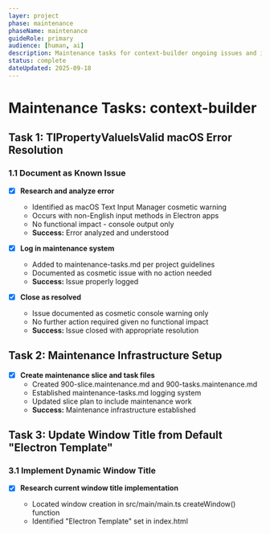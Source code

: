 ```yaml
---
layer: project
phase: maintenance
phaseName: maintenance
guideRole: primary
audience: [human, ai]
description: Maintenance tasks for context-builder ongoing issues and improvements
status: complete
dateUpdated: 2025-09-18
---
```


# Maintenance Tasks: context-builder

## Task 1: TIPropertyValueIsValid macOS Error Resolution

### 1.1 Document as Known Issue

- [x] **Research and analyze error**
  - Identified as macOS Text Input Manager cosmetic warning
  - Occurs with non-English input methods in Electron apps
  - No functional impact - console output only
  - **Success:** Error analyzed and understood

- [x] **Log in maintenance system**
  - Added to maintenance-tasks.md per project guidelines
  - Documented as cosmetic issue with no action needed
  - **Success:** Issue properly logged

- [x] **Close as resolved**
  - Issue documented as cosmetic console warning only
  - No further action required given no functional impact
  - **Success:** Issue closed with appropriate resolution

## Task 2: Maintenance Infrastructure Setup

- [x] **Create maintenance slice and task files**
  - Created 900-slice.maintenance.md and 900-tasks.maintenance.md
  - Established maintenance-tasks.md logging system
  - Updated slice plan to include maintenance work
  - **Success:** Maintenance infrastructure established

## Task 3: Update Window Title from Default "Electron Template"

### 3.1 Implement Dynamic Window Title

- [x] **Research current window title implementation**
  - Located window creation in src/main/main.ts createWindow() function
  - Identified "Electron Template" set in index.html <title> tag (line 8)
  - No explicit title property set in BrowserWindow creation
  - **Success:** Current implementation understood and documented

- [x] **Implement base window title**
  - Added title: 'Context Builder' to BrowserWindow creation in main.ts
  - Updated index.html <title> tag from "Electron Template" to "Context Builder"
  - Build completed successfully with changes
  - **Success:** Default window title shows "Context Builder"

- [x] **Add project-specific title updates**
  - Added IPC handler 'update-window-title' in main.ts with mainWindow reference
  - Added updateWindowTitle to preload.ts electronAPI interface
  - Updated ContextBuilderApp.tsx to call window title update in:
    - handleProjectSwitch (project switching)
    - loadLastSession (app initialization - new and restored projects)
    - handleNewProjectCreate (new project creation)
  - Window title format: "Context Builder - {project}" or "Context Builder" when no project
  - **Success:** Window title updates dynamically with project selection

### 3.2 Testing and Verification

- [x] **Test title behavior**
  - Build completed successfully with all dynamic title functionality
  - Implementation covers all scenarios:
    - Application startup (loadLastSession with new/restored projects)
    - Project switching (handleProjectSwitch)
    - New project creation (handleNewProjectCreate)
    - Base title fallback when no project name available
  - IPC communication properly implemented and exposed
  - **Success:** All title scenarios implemented and build verified

## Task 4: Add Custom Instruction to Available Sections

### 4.1 Research Current Implementation

- [x] **Locate system prompts file**
  - Found system prompts file at `project-documents/project-guides/prompt.ai-project.system.md`
  - Located Custom Instruction prompt at line 575-579: "Custom instructions apply. See Additional Context for instruction prompt."
  - **Success:** Custom Instruction prompt located and understood

- [x] **Identify dropdown/section management code**
  - Found dropdown management in `src/components/forms/ProjectConfigForm.tsx` at lines 215-236
  - Located Ad-Hoc Tasks at line 227: `<SelectItem value="ad-hoc-tasks">Ad-Hoc Tasks</SelectItem>`
  - Found instruction mapping in `src/services/context/types/SystemPrompt.ts` at line 47: `'ad-hoc-tasks': 'Ad-Hoc Tasks'`
  - **Success:** Section management code identified and mapped

### 4.2 Implementation

- [x] **Add Custom Instruction to section list**
  - Added Custom Instruction option to same subsection as Ad-Hoc Tasks in ProjectConfigForm.tsx:228
  - Added instruction mapping in SystemPrompt.ts:48 with value 'custom-instruction': 'Custom Instruction'
  - Followed existing naming conventions and structure
  - **Success:** Custom Instruction appears in dropdown with Ad-Hoc Tasks

- [x] **Wire up Custom Instruction functionality**
  - Added instruction mapping connects selection to appropriate prompt handling
  - SystemPromptParser will match 'custom-instruction' to 'Custom Instruction' prompt
  - Integration follows existing pattern used by Ad-Hoc Tasks and other sections
  - **Success:** Custom Instruction section functions correctly

### 4.3 Testing and Verification

- [ ] **Test Custom Instruction selection**
  - Verify Custom Instruction appears in correct subsection
  - Test prompt loading and application
  - Verify no conflicts with existing sections
  - **Success:** Custom Instruction works as expected

## Task 5: Add Monorepo Mode Settings

### 5.1 Settings Infrastructure

- [ ] **Create settings/advanced section**
  - Add advanced settings UI section if not exists
  - Design appropriate layout for advanced options
  - Ensure proper navigation to advanced settings
  - **Success:** Advanced settings section accessible

- [ ] **Add monorepo mode toggle**
  - Add "Enable Monorepo Mode" checkbox option (default: false)
  - Implement setting persistence (localStorage/config file)
  - Add appropriate help text/tooltip explaining the feature
  - **Success:** Monorepo mode setting available and persistent

### 5.2 UI Conditional Display

- [ ] **Hide monorepo controls when disabled**
  - Identify all monorepo-specific UI elements
  - Add conditional rendering based on monorepo mode setting
  - Ensure clean UI when monorepo mode disabled
  - **Success:** Monorepo UI elements only show when enabled

### 5.3 Prompt System Integration

- [ ] **Audit monorepo-specific prompt segments**
  - Identify all prompts that contain monorepo-specific content
  - Map which segments should be conditional
  - Document current monorepo prompt dependencies
  - **Success:** All monorepo prompt segments identified

- [ ] **Implement conditional prompt segments**
  - Modify prompt generation to check monorepo mode setting
  - Remove/include monorepo segments based on setting
  - Ensure prompts remain coherent in both modes
  - **Success:** Prompts adapt correctly to monorepo mode setting

### 5.4 Testing and Verification

- [ ] **Test monorepo mode toggle**
  - Test enabling/disabling monorepo mode
  - Verify UI elements show/hide correctly
  - Test prompt generation in both modes
  - Verify setting persistence across sessions
  - **Success:** Monorepo mode functions correctly in all scenarios

## Notes

**Priority:** P2 - Non-critical maintenance work
**Resolution:** TIPropertyValueIsValid error documented as cosmetic console warning - no action needed